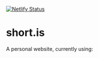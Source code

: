 [![Netlify Status](https://api.netlify.com/api/v1/badges/65ad39b2-76ae-46bc-b778-b410c2924613/deploy-status)](https://app.netlify.com/sites/betashortis/deploys)

# short.is

A personal website, currently using:
